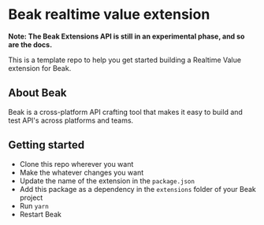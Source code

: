 # Beak realtime value extension

**Note: The Beak Extensions API is still in an experimental phase, and so are the docs.**

This is a template repo to help you get started building a Realtime Value extension for Beak.

## About Beak

Beak is a cross-platform API crafting tool that makes it easy to build and test API's across platforms and teams.

## Getting started

- Clone this repo wherever you want
- Make the whatever changes you want
- Update the name of the extension in the `package.json`
- Add this package as a dependency in the `extensions` folder of your Beak project
- Run `yarn`
- Restart Beak
